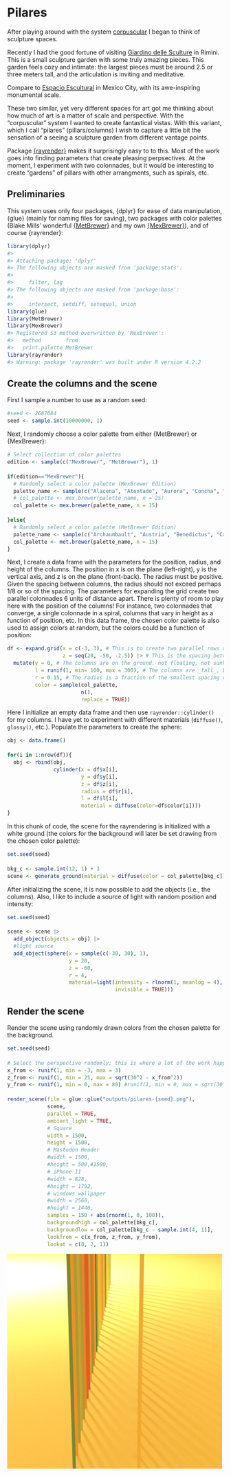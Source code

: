 
<!-- README.md is generated from README.Rmd. Please edit that file -->

# Pilares

<!-- badges: start -->
<!-- badges: end -->

After playing around with the system
[corpuscular](https://github.com/paezha/corpuscular) I began to think of
sculpture spaces.

Recently I had the good fortune of visiting [Giardino delle
Sculture](https://ar.ch.it/exhibitions/giardino-delle-sculture-a-museum-conceived-through-open-air-rooms-for-the-part-museum-of-rimini)
in Rimini. This is a small sculpture garden with some truly amazing
pieces. This garden feels cozy and intimate: the largest pieces must be
around 2.5 or three meters tall, and the articulation is inviting and
meditative.

Compare to [Espacio
Escultural](https://www.atlasobscura.com/places/espacio-escultorico) in
Mexico City, with its awe-inspiring monumental scale.

These two similar, yet very different spaces for art got me thinking
about how much of art is a matter of scale and perspective. With the
“corpuscular” system I wanted to create fantastical vistas. With this
variant, which I call “pilares” (pillars/columns) I wish to capture a
little bit the sensation of a seeing a sculpture garden from different
vantage points.

Package [{rayrender}](https://www.rayrender.net/index.html) makes it
surprisingly easy to to this. Most of the work goes into finding
parameters that create pleasing perpsectives. At the moment, I
experiment with two colonnades, but it would be interesting to create
“gardens” of pillars with other arrangments, such as spirals, etc.

## Preliminaries

This system uses only four packages, {dplyr} for ease of data
manipulation, {glue} (mainly for naming files for saving), two packages
with color palettes (Blake Mills’ wonderful
[{MetBrewer}](https://github.com/BlakeRMills/MetBrewer) and my own
[{MexBrewer}](https://paezha.github.io/MexBrewer/)), and of course
{rayrender}:

``` r
library(dplyr)
#> 
#> Attaching package: 'dplyr'
#> The following objects are masked from 'package:stats':
#> 
#>     filter, lag
#> The following objects are masked from 'package:base':
#> 
#>     intersect, setdiff, setequal, union
library(glue)
library(MetBrewer)
library(MexBrewer)
#> Registered S3 method overwritten by 'MexBrewer':
#>   method        from     
#>   print.palette MetBrewer
library(rayrender)
#> Warning: package 'rayrender' was built under R version 4.2.2
```

## Create the columns and the scene

First I sample a number to use as a random seed:

``` r
#seed <- 2687084
seed <- sample.int(10000000, 1)
```

Next, I randomly choose a color palette from either {MetBrewer} or
{MexBrewer}:

``` r
# Select collection of color palettes
edition <- sample(c("MexBrewer", "MetBrewer"), 1)

if(edition=="MexBrewer"){
  # Randomly select a color palette (MexBrewer Edition)
  palette_name <- sample(c("Alacena", "Atentado", "Aurora", "Concha", "Frida", "Revolucion", "Ronda", "Tierra"), 1)
  # col_palette <- mex.brewer(palette_name, n = 25)
  col_palette <- mex.brewer(palette_name, n = 15)
  
}else{
  # Randomly select a color palette (MetBrewer Edition)
  palette_name <- sample(c("Archaumbault", "Austria", "Benedictus", "Cassatt1", "Cassatt2", "Cross", "Degas", "Demuth", "Derain", "Egypt", "Gauguin", "Greek", "Hiroshige", "Hokusai1", "Hokusai2", "Hokusai3", "Homer1", "Homer2", "Ingres", "Isfahan1", "Isfahan2", "Java", "Johnson", "Juarez", "Kandinsky", "Klimt", "Lakota", "Manet", "Monet", "Moreau", "Morgenstern", "Nattier", "Navajo", "NewKingdom", "Nizami", "OKeeffe1", "OKeeffe2", "Paquin", "Peru1", "Peru2", "Pillement", "Pissaro", "Redon", "Renoir", "Robert", "Signac", "Tam", "Tara", "Thomas", "Tiepolo", "Troy", "Tsimshian", "VanGogh1", "VanGogh2", 'VanGogh3', "Veronese", "Wissing"), 1)
  col_palette <- met.brewer(palette_name, n = 15)
}
```

Next, I create a data frame with the parameters for the position,
radius, and height of the columns. The position in x is on the plane
(left-right), y is the vertical axis, and z is on the plane
(front-back). The radius must be positive. Given the spacing between
columns, the radius should not exceed perhaps 1/8 or so of the spacing.
The parameters for expanding the grid create two parallel colonnades 6
units of distance apart. There is plenty of room to play here with the
position of the columns! For instance, two colonnades that converge, a
single colonnade in a spiral, columns that vary in height as a function
of position, etc. In this data frame, the chosen color palette is also
used to assign colors at random, but the colors could be a function of
position:

``` r
df <- expand.grid(x = c(-3, 3), # This is to create two parallel rows of columns; consider adding more
                  z = seq(20, -50, -2.5)) |> # This is the spacing between columns in the z axis (front-back)
  mutate(y = 0, # The columns are on the ground, not floating, not sunk
         l = runif(1, min= 100, max = 300), # The columns are _tall_, between 100 and 300 units tall
         r = 0.15, # The radius is a fraction of the smallest spacing of the columns (which is at the moment 2 in x)
         color = sample(col_palette, 
                        n(), 
                        replace = TRUE))
```

Here I initialize an empty data frame and then use
`rayrender::cylinder()` for my columns. I have yet to experiment with
different materials (`diffuse()`, `glossy()`, etc.). Populate the
parameters to create the sphere:

``` r
obj <- data.frame()

for(i in 1:nrow(df)){
  obj <- rbind(obj,
               cylinder(x = df$x[i],
                        y = df$y[i],
                        z = df$z[i],
                        radius = df$r[i],
                        l = df$l[i],
                        material = diffuse(color=df$color[i])))
}
```

In this chunk of code, the scene for the rayrendering is initialized
with a white ground (the colors for the background will later be set
drawing from the chosen color palette):

``` r
set.seed(seed)

bkg_c <- sample.int(12, 1) + 3
scene <- generate_ground(material = diffuse(color = col_palette[bkg_c]))
```

After initializing the scene, it is now possible to add the objects
(i.e., the columns). Also, I like to include a source of light with
random position and intensity:

``` r
set.seed(seed)

scene <- scene |> 
  add_object(objects = obj) |>
  #light source
  add_object(sphere(x = sample(c(-30, 30), 1),
                    y = 20,
                    z = -60,
                    r = 4,
                    material=light(intensity = rlnorm(1, meanlog = 4),
                                   invisible = TRUE)))
```

## Render the scene

Render the scene using randomly drawn colors from the chosen palette for
the background.

``` r
set.seed(seed)

# Select the perspective randomly; this is where a lot of the work happens, finding parameters that produce pleasing perpsectives
x_from <- runif(1, min = -3, max = 3)
z_from <- runif(1, min = 25, max = sqrt(30^2 - x_from^2))
y_from <- runif(1, min = 0, max = 80) #runif(1, min = 0, max = sqrt(30^2 - x_from^2 - y_from^2))

render_scene(file = glue::glue("outputs/pilares-{seed}.png"),
             scene, 
             parallel = TRUE,
             ambient_light = TRUE,
             # Square
             width = 1500, 
             height = 1500,
             # Mastodon Header
             #width = 1500, 
             #height = 500,#1500,
             # iPhone 11
             #width = 828, 
             #height = 1792, 
             # windows wallpaper
             #width = 2560, 
             #height = 1440, 
             samples = 150 + abs(rnorm(1, 0, 100)), 
             backgroundhigh = col_palette[bkg_c],
             backgroundlow = col_palette[bkg_c - sample.int(4, 1)],
             lookfrom = c(x_from, z_from, y_from),
             lookat = c(0, 2, 1))
```

<img src="outputs/pilares-3832383.png" width="500px" />
